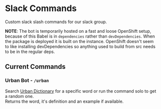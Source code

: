# Slack Commands
Custom slack slash commands for our slack group.

**NOTE**: The bot is temporarily hosted on a fast and loose OpenShift setup, because of this Babel is in ```dependencies``` rather than ```devDependencies```. When the package is deployed it is built on the instance. OpenShift doesn't seem to like installing devDependencies so anything used to build from src needs to be in the regular deps.

## Current Commands

### Urban Bot - ```/urban```
Search [Urban Dictionary](http://www.urbandictionary.com/) for a specific word or run the command solo to get a random one.   
Returns the word, it's definition and an example if available.